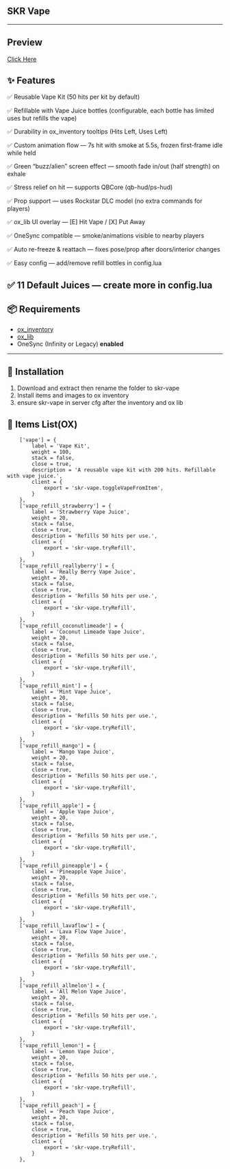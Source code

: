 ## SKR Vape

---
## Preview
[Click Here](https://www.youtube.com/watch?v=ayYOvv_ZQE8)

## ✨ Features

✅ Reusable Vape Kit (50 hits per kit by default)

✅ Refillable with Vape Juice bottles (configurable, each bottle has limited uses but refills the vape)

✅ Durability in ox_inventory tooltips (Hits Left, Uses Left)

✅ Custom animation flow — 7s hit with smoke at 5.5s, frozen first-frame idle while held

✅ Green “buzz/alien” screen effect — smooth fade in/out (half strength) on exhale

✅ Stress relief on hit — supports QBCore (qb-hud/ps-hud)

✅ Prop support — uses Rockstar DLC model (no extra commands for players)

✅ ox_lib UI overlay — [E] Hit Vape / [X] Put Away

✅ OneSync compatible — smoke/animations visible to nearby players

✅ Auto re-freeze & reattach — fixes pose/prop after doors/interior changes

✅ Easy config — add/remove refill bottles in config.lua

✅ 11 Default Juices — create more in config.lua
---

## 📦 Requirements

- [ox_inventory](https://github.com/overextended/ox_inventory)  
- [ox_lib](https://github.com/overextended/ox_lib)  
- OneSync (Infinity or Legacy) **enabled**

---

## 🔧 Installation

1. Download and extract then rename the folder to skr-vape
2. Install items and images to ox inventory
3. ensure skr-vape in server cfg after the inventory and ox lib

## 🔧 Items List(OX)

		['vape'] = {
			label = 'Vape Kit',
			weight = 100,
			stack = false,
			close = true,
			description = 'A reusable vape kit with 200 hits. Refillable with vape juice.',
			client = {
				export = 'skr-vape.toggleVapeFromItem',
			}
		},
		['vape_refill_strawberry'] = {
			label = 'Strawberry Vape Juice',
			weight = 20,
			stack = false,
			close = true,
			description = 'Refills 50 hits per use.',
			client = {
				export = 'skr-vape.tryRefill',
			}
		},
		['vape_refill_reallyberry'] = {
			label = 'Really Berry Vape Juice',
			weight = 20,
			stack = false,
			close = true,
			description = 'Refills 50 hits per use.',
			client = {
				export = 'skr-vape.tryRefill',
			}
		},
		['vape_refill_coconutlimeade'] = {
			label = 'Coconut Limeade Vape Juice',
			weight = 20,
			stack = false,
			close = true,
			description = 'Refills 50 hits per use.',
			client = {
				export = 'skr-vape.tryRefill',
			}
		},
		['vape_refill_mint'] = {
			label = 'Mint Vape Juice',
			weight = 20,
			stack = false,
			close = true,
			description = 'Refills 50 hits per use.',
			client = {
				export = 'skr-vape.tryRefill',
			}
		},
		['vape_refill_mango'] = {
			label = 'Mango Vape Juice',
			weight = 20,
			stack = false,
			close = true,
			description = 'Refills 50 hits per use.',
			client = {
				export = 'skr-vape.tryRefill',
			}
		},
		['vape_refill_apple'] = {
			label = 'Apple Vape Juice',
			weight = 20,
			stack = false,
			close = true,
			description = 'Refills 50 hits per use.',
			client = {
				export = 'skr-vape.tryRefill',
			}
		},
		['vape_refill_pineapple'] = {
			label = 'Pineapple Vape Juice',
			weight = 20,
			stack = false,
			close = true,
			description = 'Refills 50 hits per use.',
			client = {
				export = 'skr-vape.tryRefill',
			}
		},
		['vape_refill_lavaflow'] = {
			label = 'Lava Flow Vape Juice',
			weight = 20,
			stack = false,
			close = true,
			description = 'Refills 50 hits per use.',
			client = {
				export = 'skr-vape.tryRefill',
			}
		},
		['vape_refill_allmelon'] = {
			label = 'All Melon Vape Juice',
			weight = 20,
			stack = false,
			close = true,
			description = 'Refills 50 hits per use.',
			client = {
				export = 'skr-vape.tryRefill',
			}
		},
		['vape_refill_lemon'] = {
			label = 'Lemon Vape Juice',
			weight = 20,
			stack = false,
			close = true,
			description = 'Refills 50 hits per use.',
			client = {
				export = 'skr-vape.tryRefill',
			}
		},
		['vape_refill_peach'] = {
			label = 'Peach Vape Juice',
			weight = 20,
			stack = false,
			close = true,
			description = 'Refills 50 hits per use.',
			client = {
				export = 'skr-vape.tryRefill',
			}
		},

